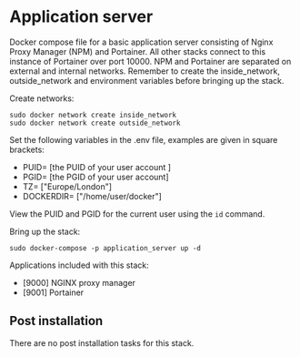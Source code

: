 # Application server
Docker compose file for a basic application server consisting of Nginx Proxy Manager (NPM) and Portainer. All other stacks connect to this instance of Portainer over port 10000. NPM and Portainer are separated on external and internal networks. Remember to create the inside_network, outside_network and environment variables before bringing up the stack.

Create networks:
```
sudo docker network create inside_network
sudo docker network create outside_network
```

Set the following variables in the .env file, examples are given in square brackets:
- PUID= [the PUID of your user account ] 
- PGID= [the PGID of your user account] 
- TZ= ["Europe/London"]
- DOCKERDIR= ["/home/user/docker"]

View the PUID and PGID for the current user using the ```id``` command.

Bring up the stack:
```
sudo docker-compose -p application_server up -d
```

Applications included with this stack:
- [9000] NGINX proxy manager
- [9001] Portainer

## Post installation
There are no post installation tasks for this stack.